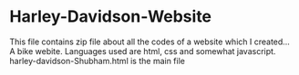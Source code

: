 # Harley-Davidson-Website
This file contains zip file about all the codes of a website which I created...
A bike webite.
Languages used are html, css and somewhat javascript.
harley-davidson-Shubham.html is the main file
